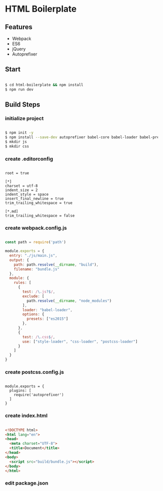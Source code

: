 # HTML Boilerplate

## Features

* Webpack
* ES6
* jQuery
* Autoprefixer

## Start

``` bash

$ cd html-boilerplate && npm install
$ npm run dev

```

## Build Steps

### initialize project

``` bash

$ npm init -y
$ npm install --save-dev autoprefixer babel-core babel-loader babel-preset-es2015 css-loader jquery postcss-loader style-loader webpack webpack-dev-server
$ mkdir js
$ mkdir css

```

### create .editorconfig

```

root = true

[*]
charset = utf-8
indent_size = 2
indent_style = space
insert_final_newline = true
trim_trailing_whitespace = true

[*.md]
trim_trailing_whitespace = false

```

### create webpack.config.js

``` js

const path = require('path')

module.exports = {
  entry: "./js/main.js",
  output: {
    path: path.resolve(__dirname, "build"),
    filename: "bundle.js"
  },
  module: {
    rules: [
      {
        test: /\.js?$/,
        exclude: [
          path.resolve(__dirname, "node_modules")
        ],
        loader: "babel-loader",
        options: {
          presets: ["es2015"]
        },
      },
      {
        test: /\.css$/,
        use: ["style-loader", "css-loader", "postcss-loader"]
      }
    ]
  }
}

```

### create postcss.config.js

```

module.exports = {
  plugins: [
    require('autoprefixer')
  ]
}

```

### create index.html

``` html

<!DOCTYPE html>
<html lang="en">
<head>
  <meta charset="UTF-8">
  <title>Document</title>
</head>
<body>
  <script src="build/bundle.js"></script>
</body>
</html>

```

### edit package.json

